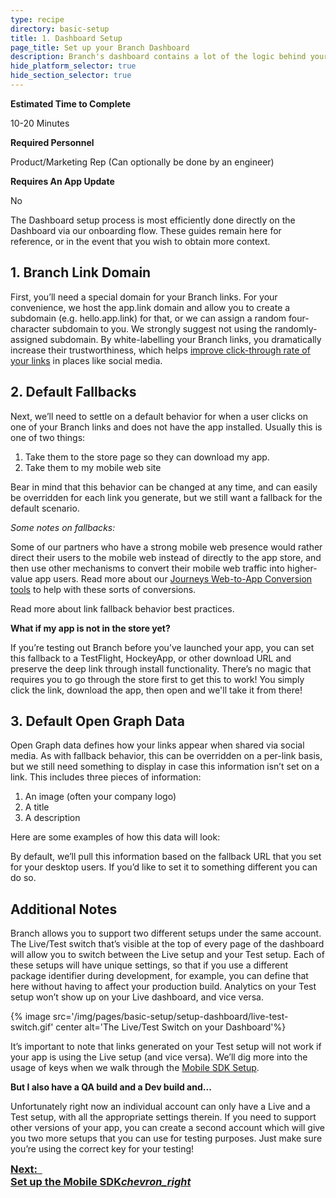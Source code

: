 ```yaml
---
type: recipe
directory: basic-setup
title: 1. Dashboard Setup
page_title: Set up your Branch Dashboard
description: Branch's dashboard contains a lot of the logic behind your Branch links.
hide_platform_selector: true
hide_section_selector: true
---
```

**Estimated Time to Complete**

10-20 Minutes

**Required Personnel**

Product/Marketing Rep (Can optionally be done by an engineer)

**Requires An App Update**

No

The Dashboard setup process is most efficiently done directly on the Dashboard via our onboarding flow. These guides remain here for reference, or in the event that you wish to obtain more context.

## 1. Branch Link Domain

First, you’ll need a special domain for your Branch links. For your convenience, we host the app.link domain and allow you to create a subdomain (e.g. hello.app.link) for that, or we can assign a random four-character subdomain to you. We strongly suggest not using the randomly-assigned subdomain. By white-labelling your Branch links, you dramatically increase their trustworthiness, which helps [improve click-through rate of your links](https://blog.branch.io/do-branded-links-matter/) in places like social media.

## 2. Default Fallbacks

Next, we’ll need to settle on a default behavior for when a user clicks on one of your Branch links and does not have the app installed. Usually this is one of two things:

1. Take them to the store page so they can download my app.
2. Take them to my mobile web site

Bear in mind that this behavior can be changed at any time, and can easily be overridden for each link you generate, but we still want a fallback for the default scenario.

_Some notes on fallbacks:_

Some of our partners who have a strong mobile web presence would rather direct their users to the mobile web instead of directly to the app store, and then use other mechanisms to convert their mobile web traffic into higher-value app users. Read more about our [Journeys Web-to-App Conversion tools]({{base.url}}/features/journeys/overview) to help with these sorts of conversions.

Read more about link fallback behavior best practices.

__What if my app is not in the store yet?__

If you’re testing out Branch before you’ve launched your app, you can set this fallback to a TestFlight, HockeyApp, or other download URL and preserve the deep link through install functionality. There’s no magic that requires you to go through the store first to get this to work! You simply click the link, download the app, then open and we'll take it from there!

## 3. Default Open Graph Data

Open Graph data defines how your links appear when shared via social media. As with fallback behavior, this can be overridden on a per-link basis, but we still need something to display in case this information isn’t set on a link. This includes three pieces of information:

1. An image (often your company logo)
2. A title
3. A description

Here are some examples of how this data will look:

By default, we’ll pull this information based on the fallback URL that you set for your desktop users. If you’d like to set it to something different you can do so.

## Additional Notes

Branch allows you to support two different setups under the same account. The Live/Test switch that’s visible at the top of every page of the dashboard will allow you to switch between the Live setup and your Test setup. Each of these setups will have unique settings, so that if you use a different package identifier during development, for example, you can define that here without having to affect your production build. Analytics on your Test setup won’t show up on your Live dashboard, and vice versa.

{% image src='/img/pages/basic-setup/setup-dashboard/live-test-switch.gif' center alt='The Live/Test Switch on your Dashboard'%}

It’s important to note that links generated on your Test setup will not work if your app is using the Live setup (and vice versa). We’ll dig more into the usage of keys when we walk through the [Mobile SDK Setup]({{base.url}}/basic-setup/setup-mobile-sdk).

__But I also have a QA build and a Dev build and...__

Unfortunately right now an individual account can only have a Live and a Test setup, with all the appropriate settings therein. If you need to support other versions of your app, you can create a second account which will give you two more setups that you can use for testing purposes. Just make sure you’re using the correct key for your testing!

<h3 style="margin-top:0;"><a href="{{base.url}}/basic-setup/setup-mobile-sdk" class="get-started btn btn-primary btn-lg" style="margin-bottom:0;">Next: &nbsp; <br class="visible-md"><strong>Set up the Mobile SDK</strong><i class="material-icons">chevron_right</i></a>
<div class="clearfix"></div>